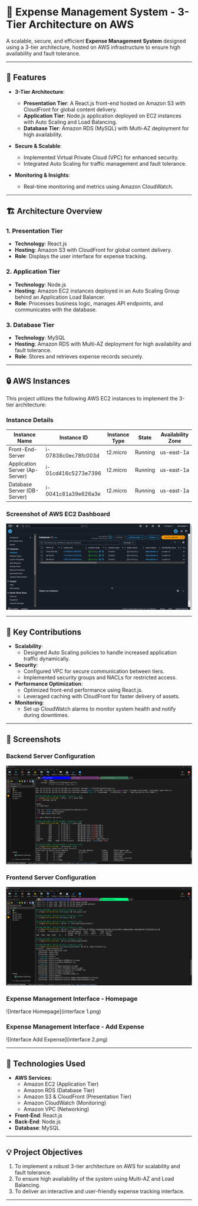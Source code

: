 # 💸 Expense Management System - 3-Tier Architecture on AWS

A scalable, secure, and efficient **Expense Management System** designed using a 3-tier architecture, hosted on AWS infrastructure to ensure high availability and fault tolerance.

---

## 🌟 Features
- **3-Tier Architecture**:
  - **Presentation Tier**: A React.js front-end hosted on Amazon S3 with CloudFront for global content delivery.
  - **Application Tier**: Node.js application deployed on EC2 instances with Auto Scaling and Load Balancing.
  - **Database Tier**: Amazon RDS (MySQL) with Multi-AZ deployment for high availability.

- **Secure & Scalable**:
  - Implemented Virtual Private Cloud (VPC) for enhanced security.
  - Integrated Auto Scaling for traffic management and fault tolerance.

- **Monitoring & Insights**:
  - Real-time monitoring and metrics using Amazon CloudWatch.

---

## 🏗️ Architecture Overview

### **1. Presentation Tier**
- **Technology**: React.js
- **Hosting**: Amazon S3 with CloudFront for global content delivery.
- **Role**: Displays the user interface for expense tracking.

### **2. Application Tier**
- **Technology**: Node.js
- **Hosting**: Amazon EC2 instances deployed in an Auto Scaling Group behind an Application Load Balancer.
- **Role**: Processes business logic, manages API endpoints, and communicates with the database.

### **3. Database Tier**
- **Technology**: MySQL
- **Hosting**: Amazon RDS with Multi-AZ deployment for high availability and fault tolerance.
- **Role**: Stores and retrieves expense records securely.

---

## 🔒 AWS Instances

This project utilizes the following AWS EC2 instances to implement the 3-tier architecture:

### **Instance Details**
| Instance Name    | Instance ID       | Instance Type | State    | Availability Zone |
|------------------|-------------------|---------------|----------|-------------------|
| Front-End-Server | i-07838c0ec78fc003d | t2.micro      | Running  | us-east-1a        |
| Application Server (Ap-Server) | i-01cd416c5273e7396 | t2.micro      | Running  | us-east-1a        |
| Database Server (DB-Server) | i-0041c81a39e626a3e | t2.micro      | Running  | us-east-1a        |

### Screenshot of AWS EC2 Dashboard
![AWS EC2 Instances](image.png)

---

## 🎨 Key Contributions
- **Scalability**:
  - Designed Auto Scaling policies to handle increased application traffic dynamically.
- **Security**:
  - Configured VPC for secure communication between tiers.
  - Implemented security groups and NACLs for restricted access.
- **Performance Optimization**:
  - Optimized front-end performance using React.js.
  - Leveraged caching with CloudFront for faster delivery of assets.
- **Monitoring**:
  - Set up CloudWatch alarms to monitor system health and notify during downtimes.

---

## 📸 Screenshots

### Backend Server Configuration
![Backend Server](Backend-Server.png)

### Frontend Server Configuration
![Frontend Server](front-end-server.png)

### Expense Management Interface - Homepage
![Interface Homepage](interface 1.png)

### Expense Management Interface - Add Expense
![Interface Add Expense](interface 2.png)

---

## 🚀 Technologies Used
- **AWS Services**:
  - Amazon EC2 (Application Tier)
  - Amazon RDS (Database Tier)
  - Amazon S3 & CloudFront (Presentation Tier)
  - Amazon CloudWatch (Monitoring)
  - Amazon VPC (Networking)
- **Front-End**: React.js
- **Back-End**: Node.js
- **Database**: MySQL

---

## 💡 Project Objectives
1. To implement a robust 3-tier architecture on AWS for scalability and fault tolerance.
2. To ensure high availability of the system using Multi-AZ and Load Balancing.
3. To deliver an interactive and user-friendly expense tracking interface.

---
